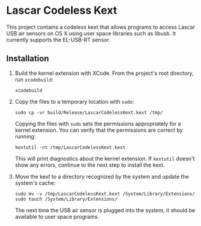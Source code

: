 # Lascar Codeless Kext

This project contains a codeless kext that allows programs to access Lascar USB air sensors on OS X
using user space libraries such as libusb. It currently supports the EL-USB-RT sensor.

## Installation

1. Build the kernel extension with XCode. From the project's root directory, run `xcodebuild`:

   ```
   xcodebuild
   ```

2. Copy the files to a temporary location with `sudo`:

   ```
   sudo cp -vr build/Release/LascarCodelessKext.kext /tmp/
   ```

   Copying the files with `sudo` sets the permissions appropriately for a kernel extension. You can
   verify that the permissions are correct by running:

   ```
   kextutil -nt /tmp/LascarCodelessKext.kext
   ```

   This will print diagnostics about the kernel extension. If `kextutil` doesn't show any errors,
   continue to the next step to install the kext.

3. Move the kext to a directory recognized by the system and update the system's cache:

   ```
   sudo mv -v /tmp/LascarCodelessKext.kext /System/Library/Extensions/
   sudo touch /System/Library/Extensions/
   ```

   The next time the USB air sensor is plugged into the system, it should be available to user space
   programs.
